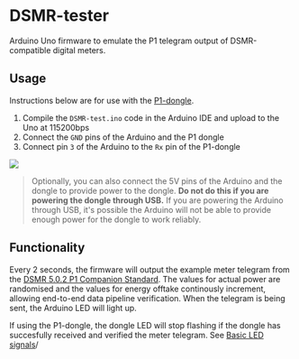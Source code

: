 # DSMR-tester
Arduino Uno firmware to emulate the P1 telegram output of DSMR-compatible digital meters.

## Usage
Instructions below are for use with the [P1-dongle](https://github.com/plan-d-io/P1-dongle).
1. Compile the `DSMR-test.ino` code in the Arduino IDE and upload to the Uno at 115200bps
2. Connect the `GND` pins of the Arduino and the P1 dongle
3. Connect pin `3` of the Arduino to the `Rx` pin of the P1-dongle

![](https://raw.githubusercontent.com/wiki/plan-d-io/DSMR-tester/images/connection.png)

>Optionally, you can also connect the 5V pins of the Arduino and the dongle to provide power to the dongle. **Do not do this if you are powering the dongle through USB.** 
>If you are powering the Arduino through USB, it's possible the Arduino will not be able to provide enough power for the dongle to work reliably. 

## Functionality
Every 2 seconds, the firmware will output the example meter telegram from the [DSMR 5.0.2 P1 Companion Standard](https://www.netbeheernederland.nl/_upload/Files/Slimme_meter_15_a727fce1f1.pdf). The values for actual power are randomised and the values for energy offtake continously increment, allowing end-to-end data pipeline verification. When the telegram is being sent, the Arduino LED will light up.

If using the P1-dongle, the dongle LED will stop flashing if the dongle has succesfully received and verified the meter telegram. See [Basic LED signals](https://github.com/plan-d-io/P1-dongle/wiki/Basic:-LED-signals)/
